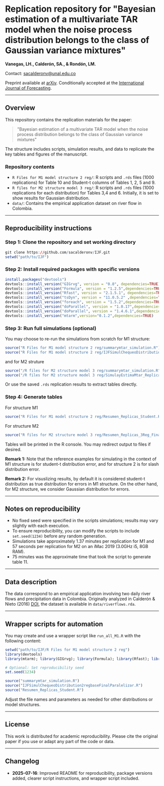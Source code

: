 # Replication repository for "Bayesian estimation of a multivariate TAR model when the noise process distribution belongs to the class of Gaussian variance mixtures"

**Vanegas, LH., Calderón, SA., & Rondón, LM.**

Contact: [sacalderonv@unal.edu.co](mailto\:sacalderonv@unal.edu.co)

Preprint available at [arXiv](https://www.arxiv.org/pdf/2503.04593). Conditionally accepted at the [International Journal of Forecasting](https://forecasters.org/ijf).

---

## Overview

This repository contains the replication materials for the paper:

> "Bayesian estimation of a multivariate TAR model when the noise process distribution belongs to the class of Gaussian variance mixtures"

The structure includes scripts, simulation results, and data to replicate the key tables and figures of the manuscript.

### Repository contents

- `R Files for M1 model structure 2 reg/`: R scripts and `.rds` files (1000 replications) for Table 10 and Student-t columns of Tables 1, 2, 5 and 9.
- `R files for M2 structure model 3 reg/`: R scripts and `.rds` files (1000 replications for each distribution) for Tables 3,4 and 6. Initially, it is set to show results for Gaussian distribution.
- `data/`: Contains the empirical application dataset on river flow in Colombia.

---

## Reproducibility instructions

### Step 1: Clone the repository and set working directory

```r
git clone https://github.com/sacalderonv/IJF.git
setwd("path/to/IJF")
```

### Step 2: Install required packages with specific versions

```r
install.packages("devtools")
devtools::install_version("GIGrvg", version = "0.8", dependencies=TRUE)
devtools::install_version("Formula", version = "1.2.5",dependencies=TRUE)
devtools::install_version("Rfast", version = "2.1.5.1", dependencies=TRUE)
devtools::install_version("tsDyn", version = "11.0.5.2" ,dependencies=TRUE)
devtools::install_version("foreach", version = "1.5.2",dependencies=TRUE)
devtools::install_version("doParallel", version = "1.0.17",dependencies=TRUE)
devtools::install_version("doParallel", version = "1.4.6.1",dependencies=TRUE)
devtools::install_version("mtarm",version="0.1.2",dependencies=TRUE)
```

### Step 3: Run full simulations (optional)

You may choose to re-run the simulations from scratch for M1 structure:

```r
source("R Files for M1 model structure 2 reg/summarymtar_simulation.R")
source("R Files for M1 model structure 2 reg/IJFSimulChequeoDistribution2regbaseFinalParalelizar.R")
```
and for M2 struture

```r
source("/R files for M2 structure model 3 reg/summarymtar_simulation.R")
source("/R files for M2 structure model 3 reg/SimulayEstimaMtar_Replicas3Reg.R")
```

Or use the saved `.rds` replication results to extract tables directly.

### Step 4: Generate tables

For structure M1
```r
source("R Files for M1 model structure 2 reg/Resumen_Replicas_Student.R")
```

For structure M2
```r
source("R files for M2 structure model 3 reg/Resumen_Replicas_3Reg_Final.R")
```

Tables will be printed in the R console. You may redirect output to files if desired.


**Remark 1:** Note that the reference examples for simulating in the context of M1 structure is for student-t distribution error, and for structure 2 is for slash distribution error.

**Remark 2:** For visuslizing results, by default it is considered student-t distribution as true distribution for errors in M1 structure. On the other hand, for M2 structure, we consider Gaussian distribution for errors.

---

## Notes on reproducibility

- No fixed seed were specified in the scripts simulations; results may vary slightly with each execution.
- To ensure reproducibility, you can modify the scripts to include `set.seed(1234)` before any random generation.
- Simulations take approximately 1.37 minutes per replication for M1 and 57 seconds per replication for M2 on an iMac 2019 (3.0GHz i5, 8GB RAM).
- 75 minutes was the approximate time that took the script to generate table 11.

---

## Data description

The data correspond to an empirical application involving two daily river flows and precipitation data in Colombia. Originally analyzed in Calderón & Nieto (2016) [DOI](https://doi.org/10.1080/03610926.2014.990758), the dataset is available in `data/riverflows.rda`.

---

## Wrapper scripts for automation

You may create and use a wrapper script like `run_all_M1.R` with the following content:

```r
setwd("path/to/IJF/R Files for M1 model structure 2 reg")
library(devtools)
library(mtarm); library(GIGrvg); library(Formula); library(Rfast); library(tsDyn)

# Optional: Set reproducibility seed
set.seed(1234)

source("summarymtar_simulation.R")
source("IJFSimulChequeoDistribution2regbaseFinalParalelizar.R")
source("Resumen_Replicas_Student.R")
```

Adjust the file names and parameters as needed for other distributions or model structures.

---

## License

This work is distributed for academic reproducibility. Please cite the original paper if you use or adapt any part of the code or data.

---

## Changelog

- **2025-07-16**: Improved README for reproducibility, package versions added, clearer script instructions, and wrapper script included.

